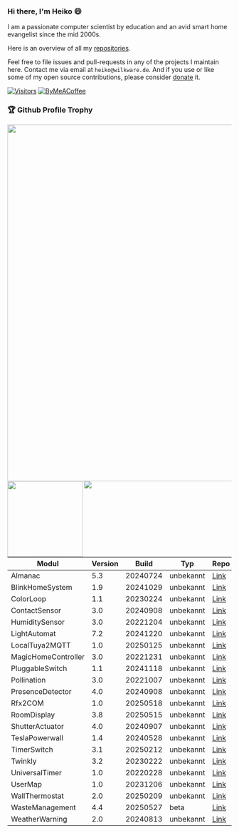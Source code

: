 ### Hi there, I'm Heiko 😄

I am a passionate computer scientist by education and an avid smart home evangelist since the mid 2000s. 

Here is an overview of all my [repositories](https://wilkware.github.io).

Feel free to file issues and pull-requests in any of the projects I maintain here. Contact me via email at `heiko@wilkware.de`. And if you use or like some of my open source contributions, please consider [donate](https://www.paypal.com/cgi-bin/webscr?cmd=_s-xclick&hosted_button_id=8816166) it.

[![Visitors](https://api.visitorbadge.io/api/visitors?path=Wilkware&countColor=%23ff9800&style=for-the-badge)](https://wilkware.de)
[![ByMeACoffee](https://img.shields.io/badge/-buy_me_a%C2%A0coffee-gray?style=for-the-badge&logo=buy-me-a-coffee)](https://www.buymeacoffee.com/wilkware)

### 🏆 Github Profile Trophy
<img width=800 src="https://github-profile-trophy.vercel.app/?username=Wilkware&column=8&margin-w=15"/>
<div>
  <img height="170" align="left" src="https://github-readme-stats.vercel.app/api?username=Wilkware&count_private=true&include_all_commits=true&show_icons=true" />
  <img src="https://github-readme-stats.vercel.app/api/top-langs/?username=Wilkware&layout=compact" />
</div>

<!-- SYMCON MODULE START -->
| Modul | Version | Build | Typ | Repo |
|-------|---------|-------|-----|------|
| Almanac | 5.3 | 20240724 | unbekannt | [Link](https://github.com/Wilkware/Almanac.git) |
| BlinkHomeSystem | 1.9 | 20241029 | unbekannt | [Link](https://github.com/Wilkware/BlinkHomeSystem.git) |
| ColorLoop | 1.1 | 20230224 | unbekannt | [Link](https://github.com/Wilkware/ColorLoop.git) |
| ContactSensor | 3.0 | 20240908 | unbekannt | [Link](https://github.com/Wilkware/ContactSensor.git) |
| HumiditySensor | 3.0 | 20221204 | unbekannt | [Link](https://github.com/Wilkware/HumiditySensor.git) |
| LightAutomat | 7.2 | 20241220 | unbekannt | [Link](https://github.com/Wilkware/LightAutomat.git) |
| LocalTuya2MQTT | 1.0 | 20250125 | unbekannt | [Link](https://github.com/Wilkware/LocalTuya2MQTT.git) |
| MagicHomeController | 3.0 | 20221231 | unbekannt | [Link](https://github.com/Wilkware/MagicHomeController.git) |
| PluggableSwitch | 1.1 | 20241118 | unbekannt | [Link](https://github.com/Wilkware/PluggableSwitch.git) |
| Pollination | 3.0 | 20221007 | unbekannt | [Link](https://github.com/Wilkware/Pollination.git) |
| PresenceDetector | 4.0 | 20240908 | unbekannt | [Link](https://github.com/Wilkware/PresenceDetector.git) |
| Rfx2COM | 1.0 | 20250518 | unbekannt | [Link](https://github.com/Wilkware/Rfx2COM.git) |
| RoomDisplay | 3.8 | 20250515 | unbekannt | [Link](https://github.com/Wilkware/RoomDisplay.git) |
| ShutterActuator | 4.0 | 20240907 | unbekannt | [Link](https://github.com/Wilkware/ShutterActuator.git) |
| TeslaPowerwall | 1.4 | 20240528 | unbekannt | [Link](https://github.com/Wilkware/TeslaPowerwall.git) |
| TimerSwitch | 3.1 | 20250212 | unbekannt | [Link](https://github.com/Wilkware/TimerSwitch.git) |
| Twinkly | 3.2 | 20230222 | unbekannt | [Link](https://github.com/Wilkware/Twinkly.git) |
| UniversalTimer | 1.0 | 20220228 | unbekannt | [Link](https://github.com/Wilkware/UniversalTimer.git) |
| UserMap | 1.0 | 20231206 | unbekannt | [Link](https://github.com/Wilkware/UserMap.git) |
| WallThermostat | 2.0 | 20250209 | unbekannt | [Link](https://github.com/Wilkware/WallThermostat.git) |
| WasteManagement | 4.4 | 20250527 | beta | [Link](https://github.com/Wilkware/WasteManagement.git) |
| WeatherWarning | 2.0 | 20240813 | unbekannt | [Link](https://github.com/Wilkware/WeatherWarning.git) |
<!-- SYMCON MODULE END -->

<!--
**Wilkware/Wilkware** is a ✨ _special_ ✨ repository because its `README.md` (this file) appears on your GitHub profile.

Here are some ideas to get you started:

- 🔭 I’m currently working on ...
- 🌱 I’m currently learning ...
- 👯 I’m looking to collaborate on ...
- 🤔 I’m looking for help with ...
- 💬 Ask me about ...
- 📫 How to reach me: ...
- 😄 Pronouns: ...
- ⚡ Fun fact: ...
-->

